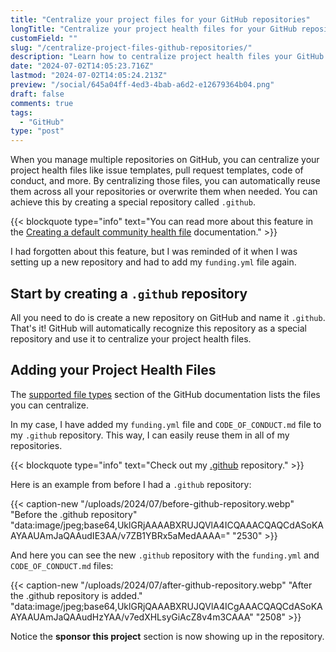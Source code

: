 ```yaml
---
title: "Centralize your project files for your GitHub repositories"
longTitle: "Centralize your project health files for your GitHub repositories"
customField: ""
slug: "/centralize-project-files-github-repositories/"
description: "Learn how to centralize project health files your GitHub repositories using a special repository called .github"
date: "2024-07-02T14:05:23.716Z"
lastmod: "2024-07-02T14:05:24.213Z"
preview: "/social/645a04ff-4ed3-4bab-a6d2-e12679364b04.png"
draft: false
comments: true
tags:
  - "GitHub"
type: "post"
---
```


When you manage multiple repositories on GitHub, you can centralize your project health files like issue templates, pull request templates, code of conduct, and more. By centralizing those files, you can automatically reuse them across all your repositories or overwrite them when needed. You can achieve this by creating a special repository called `.github`.

{{< blockquote type="info" text="You can read more about this feature in the [Creating a default community health file](https://docs.github.com/en/communities/setting-up-your-project-for-healthy-contributions/creating-a-default-community-health-file) documentation." >}}

I had forgotten about this feature, but I was reminded of it when I was setting up a new repository and had to add my `funding.yml` file again.

## Start by creating a `.github` repository

All you need to do is create a new repository on GitHub and name it `.github`. That's it! GitHub will automatically recognize this repository as a special repository and use it to centralize your project health files.

## Adding your Project Health Files

The [supported file types](https://docs.github.com/en/communities/setting-up-your-project-for-healthy-contributions/creating-a-default-community-health-file#supported-file-types) section of the GitHub documentation lists the files you can centralize.

In my case, I have added my `funding.yml` file and `CODE_OF_CONDUCT.md` file to my `.github` repository. This way, I can easily reuse them in all of my repositories.

{{< blockquote type="info" text="Check out my [.github](https://github.com/estruyf/.github) repository." >}}

Here is an example from before I had a `.github` repository:

{{< caption-new "/uploads/2024/07/before-github-repository.webp" "Before the .github repository"  "data:image/jpeg;base64,UklGRjAAAABXRUJQVlA4ICQAAACQAQCdASoKAAYAAUAmJaQAAudIE3AA/v7ZB1YBRx5aMedAAAA=" "2530" >}}

And here you can see the new `.github` repository with the `funding.yml` and `CODE_OF_CONDUCT.md` files:

{{< caption-new "/uploads/2024/07/after-github-repository.webp" "After the .github repository is added."  "data:image/jpeg;base64,UklGRjQAAABXRUJQVlA4ICgAAACQAQCdASoKAAYAAUAmJaQAAudHzYAA/v7edXHLsyGiAcZ8v4m3CAAA" "2508" >}}

Notice the **sponsor this project** section is now showing up in the repository.